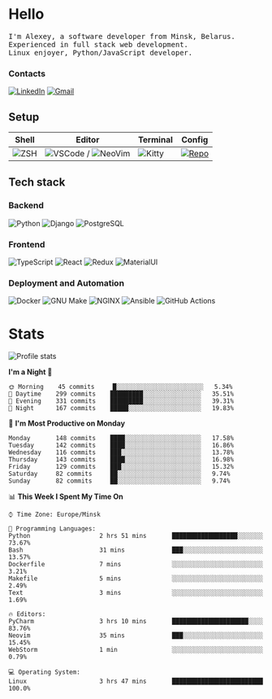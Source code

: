 # Hello

<p>
    <samp>
        I'm Alexey, a software developer from Minsk, Belarus.
        <br>
	Experienced in full stack web development.
	<br>
	Linux enjoyer, Python/JavaScript developer.
    </samp>
</p>

### Contacts

[![LinkedIn](https://img.icons8.com/fluency/48/000000/linkedin.png)](https://www.linkedin.com/in/dhvcc/)
[![Gmail](https://img.icons8.com/fluency/48/000000/gmail-new.png)](mailto:alexey.artishevskiy@gmail.com)

## Setup

| Shell | Editor | Terminal | Config |
|-------|--------|----------|--------|
| ![ZSH](https://img.shields.io/badge/-ZSH-000000?style=flat&logo=GNU-Bash) | ![VSCode](https://img.shields.io/badge/-VSCode-000000?style=flat&logo=Visual-Studio-Code&logoColor=0066b8) / ![NeoVim](https://img.shields.io/badge/-NeoVim-000000?style=flat&logo=Neovim) | ![Kitty](https://img.shields.io/badge/-Kitty-000000?style=flat&logo=Windows-Terminal) | [![Repo](https://img.shields.io/badge/-Repo-000000?style=flat&logo=Github)](https://github.com/dhvcc/configs)


## Tech stack

### Backend

![Python](https://img.shields.io/badge/-Python-black?style=flat&logo=Python&logoColor=FFE17E)
![Django](https://img.shields.io/badge/-Django-black?style=flat&logo=Django&logoColor=20AA76)
![PostgreSQL](https://img.shields.io/badge/-PostgreSQL-black?style=flat&logo=PostgreSQL)

### Frontend

![TypeScript](https://img.shields.io/badge/-TypeScript-black?style=flat&logo=TypeScript)
![React](https://img.shields.io/badge/-React-black?style=flat&logo=React)
![Redux](https://img.shields.io/badge/-Redux-black?style=flat&logo=Redux&logoColor=764ABC)
![MaterialUI](https://img.shields.io/badge/-MaterialUI-black?style=flat&logo=MUI&logoColor=9170c2)

### Deployment and Automation

![Docker](https://img.shields.io/badge/-Docker-black?style=flat&logo=Docker)
![GNU Make](https://img.shields.io/badge/-GNU%20Make-black?style=flat&logo=GNU)
![NGINX](https://img.shields.io/badge/-NGINX-black?style=flat&logo=NGINX&logoColor=009639)
![Ansible](https://img.shields.io/badge/-Ansible-black?style=flat&logo=Ansible)
![GitHub Actions](https://img.shields.io/badge/-GitHub%20Actions-black?style=flat&logo=GitHub-Actions)

# Stats

![Profile stats](https://github-readme-stats.dhvcc.vercel.app/api?username=dhvcc&hide_title=true&show_icons=true&count_private=true&theme=react&hide_border=true)

<!--START_SECTION:waka-->
**I'm a Night 🦉** 

```text
🌞 Morning    45 commits     █░░░░░░░░░░░░░░░░░░░░░░░░   5.34% 
🌆 Daytime    299 commits    █████████░░░░░░░░░░░░░░░░   35.51% 
🌃 Evening    331 commits    █████████░░░░░░░░░░░░░░░░   39.31% 
🌙 Night      167 commits    █████░░░░░░░░░░░░░░░░░░░░   19.83%

```
📅 **I'm Most Productive on Monday** 

```text
Monday       148 commits    ████░░░░░░░░░░░░░░░░░░░░░   17.58% 
Tuesday      142 commits    ████░░░░░░░░░░░░░░░░░░░░░   16.86% 
Wednesday    116 commits    ███░░░░░░░░░░░░░░░░░░░░░░   13.78% 
Thursday     143 commits    ████░░░░░░░░░░░░░░░░░░░░░   16.98% 
Friday       129 commits    ███░░░░░░░░░░░░░░░░░░░░░░   15.32% 
Saturday     82 commits     ██░░░░░░░░░░░░░░░░░░░░░░░   9.74% 
Sunday       82 commits     ██░░░░░░░░░░░░░░░░░░░░░░░   9.74%

```


📊 **This Week I Spent My Time On** 

```text
⌚︎ Time Zone: Europe/Minsk

💬 Programming Languages: 
Python                   2 hrs 51 mins       ██████████████████░░░░░░░   73.67% 
Bash                     31 mins             ███░░░░░░░░░░░░░░░░░░░░░░   13.57% 
Dockerfile               7 mins              ░░░░░░░░░░░░░░░░░░░░░░░░░   3.21% 
Makefile                 5 mins              ░░░░░░░░░░░░░░░░░░░░░░░░░   2.49% 
Text                     3 mins              ░░░░░░░░░░░░░░░░░░░░░░░░░   1.69%

🔥 Editors: 
PyCharm                  3 hrs 10 mins       █████████████████████░░░░   83.76% 
Neovim                   35 mins             ███░░░░░░░░░░░░░░░░░░░░░░   15.45% 
WebStorm                 1 min               ░░░░░░░░░░░░░░░░░░░░░░░░░   0.79%

💻 Operating System: 
Linux                    3 hrs 47 mins       █████████████████████████   100.0%

```


<!--END_SECTION:waka-->
